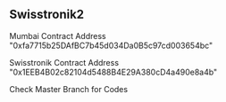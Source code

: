 ## Swisstronik2
Mumbai Contract Address "0xfa7715b25DAfBC7b45d034Da0B5c97cd003654bc"

Swisstronik Contract Address "0x1EEB4B02c82104d5488B4E29A380cD4a490e8a4b"

Check Master Branch for Codes
